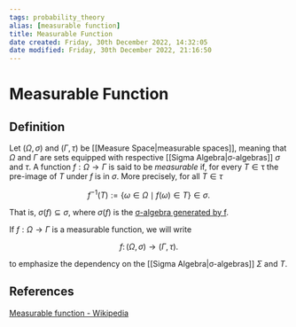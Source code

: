 ```yaml
---
tags: probability_theory
alias: [measurable function]
title: Measurable Function
date created: Friday, 30th December 2022, 14:32:05
date modified: Friday, 30th December 2022, 21:16:50
---
```


# Measurable Function

## Definition

Let $(\Omega,\sigma)$ and ${\displaystyle (\Gamma,\tau )}$ be [[Measure Space|measurable spaces]], meaning that $\Omega$ and $\Gamma$ are sets equipped with respective [[Sigma Algebra|σ-algebras]] $\sigma$ and $\tau$. A function $f:\Omega\to \Gamma$ is said to be _measurable_ if, for every ${\displaystyle T\in \mathrm {\tau} }$ the pre-image of $T$ under $f$ is in $\sigma$. More precisely, for all ${\displaystyle T\in \tau }$

$${\displaystyle f^{-1}(T):=\{\omega\in \Omega\mid f(\omega)\in T\}\in \sigma .}$$

That is, ${\displaystyle \sigma (f)\subseteq \sigma ,}$ where ${\displaystyle \sigma (f)}$ is the [σ-algebra generated by f](https://en.wikipedia.org/wiki/%CE%A3-algebra#σ-algebra_generated_by_a_function "Σ-algebra").

If $f:\Omega\to \Gamma$ is a measurable function, we will write

$${\displaystyle f\colon (\Omega,\sigma )\rightarrow (\Gamma,\tau ).}$$

to emphasize the dependency on the [[Sigma Algebra|σ-algebras]] $\Sigma$ and $T$.

## References

[Measurable function - Wikipedia](https://en.wikipedia.org/wiki/Measurable_function)